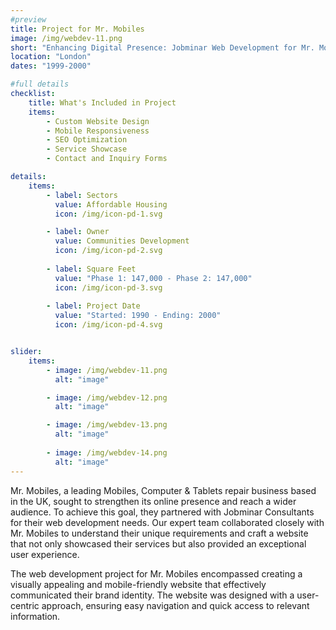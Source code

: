 ```yaml
---
#preview
title: Project for Mr. Mobiles
image: /img/webdev-11.png
short: "Enhancing Digital Presence: Jobminar Web Development for Mr. Mobiles"
location: "London"
dates: "1999-2000"

#full details
checklist:
    title: What's Included in Project
    items:
        - Custom Website Design
        - Mobile Responsiveness
        - SEO Optimization
        - Service Showcase
        - Contact and Inquiry Forms

details:
    items:
        - label: Sectors
          value: Affordable Housing
          icon: /img/icon-pd-1.svg

        - label: Owner
          value: Communities Development
          icon: /img/icon-pd-2.svg
        
        - label: Square Feet
          value: "Phase 1: 147,000 - Phase 2: 147,000"
          icon: /img/icon-pd-3.svg
        
        - label: Project Date
          value: "Started: 1990 - Ending: 2000"
          icon: /img/icon-pd-4.svg


slider: 
    items:
        - image: /img/webdev-11.png
          alt: "image"

        - image: /img/webdev-12.png
          alt: "image"

        - image: /img/webdev-13.png
          alt: "image"
        
        - image: /img/webdev-14.png
          alt: "image"
---
```


Mr. Mobiles, a leading Mobiles, Computer & Tablets repair business based in the UK, sought to strengthen its online presence and reach a wider audience. To achieve this goal, they partnered with Jobminar Consultants for their web development needs. Our expert team collaborated closely with Mr. Mobiles to understand their unique requirements and craft a website that not only showcased their services but also provided an exceptional user experience.

The web development project for Mr. Mobiles encompassed creating a visually appealing and mobile-friendly website that effectively communicated their brand identity. The website was designed with a user-centric approach, ensuring easy navigation and quick access to relevant information. 

